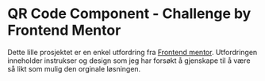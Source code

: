 # QR Code Component - Challenge by Frontend Mentor
Dette lille prosjektet er en enkel utfordring fra [Frontend mentor]([https://www.frontendmentor.io/challenges/qr-code-component-iux_sIO_H]). Utfordringen inneholder instrukser og design som jeg har forsøkt å gjenskape til å være så likt som mulig den orginale løsningen.  

